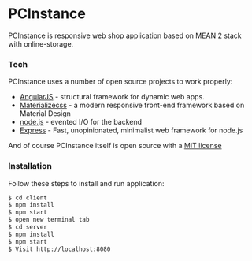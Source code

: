 # PCInstance

PCInstance is responsive web shop application based on MEAN 2 stack with online-storage.

### Tech

PCInstance uses a number of open source projects to work properly:

* [AngularJS](https://angular.io/) - structural framework for dynamic web apps.
* [Materializecss](http://materializecss.com/) - a modern responsive front-end framework based on Material Design
* [node.js](https://nodejs.org/en/) - evented I/O for the backend
* [Express](https://expressjs.com/) - Fast, unopinionated, minimalist web framework for node.js


And of course PCInstance itself is open source with a [MIT license](https://github.com/avuletica/PCInstance/blob/master/LICENSE)

### Installation

Follow these steps to install and run application:

```sh
$ cd client
$ npm install
$ npm start
$ open new terminal tab
$ cd server
$ npm install
$ npm start
$ Visit http://localhost:8080
```
